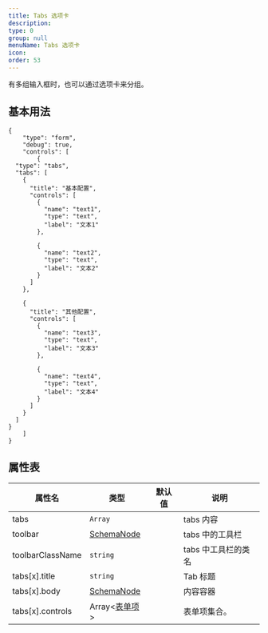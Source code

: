 ```yaml
---
title: Tabs 选项卡
description: 
type: 0
group: null
menuName: Tabs 选项卡
icon: 
order: 53
---
```


有多组输入框时，也可以通过选项卡来分组。

## 基本用法

```schema:height="400" scope="body"
{
    "type": "form",
    "debug": true,
    "controls": [
        {
  "type": "tabs",
  "tabs": [
    {
      "title": "基本配置",
      "controls": [
        {
          "name": "text1",
          "type": "text",
          "label": "文本1"
        },

        {
          "name": "text2",
          "type": "text",
          "label": "文本2"
        }
      ]
    },

    {
      "title": "其他配置",
      "controls": [
        {
          "name": "text3",
          "type": "text",
          "label": "文本3"
        },

        {
          "name": "text4",
          "type": "text",
          "label": "文本4"
        }
      ]
    }
  ]
}
    ]
}
```

## 属性表

| 属性名           | 类型                              | 默认值 | 说明                |
| ---------------- | --------------------------------- | ------ | ------------------- |
| tabs             | `Array`                           |        | tabs 内容           |
| toolbar          | [SchemaNode](../types-schemanode) |        | tabs 中的工具栏     |
| toolbarClassName | `string`                          |        | tabs 中工具栏的类名 |
| tabs[x].title    | `string`                          |        | Tab 标题            |
| tabs[x].body     | [SchemaNode](../types-schemanode) |        | 内容容器            |
| tabs[x].controls | Array<[表单项](./formitem)>       |        | 表单项集合。        |






